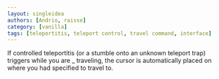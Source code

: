 ```yaml
---
layout: singleidea
authors: [Andrio, raisse]
category: [vanilla]
tags: [teleportitis, teleport control, travel command, interface]
---
```

If controlled teleportitis (or a stumble onto an unknown teleport trap) triggers while you are _ traveling, the cursor is automatically placed on where you had specified to travel to.
